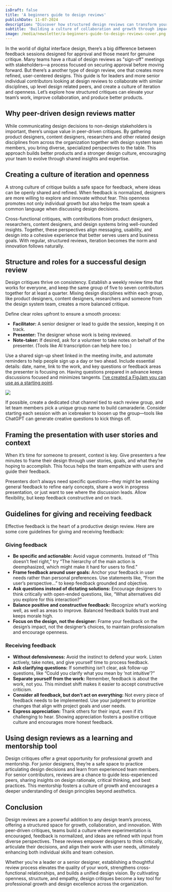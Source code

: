 ```yaml
---
isDraft: false
title: 'A beginners guide to design reviews'
publishDate: 11-07-2024
description: "Discover how structured design reviews can transform your team's creative process. This guide explores the benefits of peer-driven critiques, from fostering collaboration to improving design quality, creating a culture of growth and innovation within your organization."
subtitle: 'Building a culture of collaboration and growth through impactful design reviews.'
image: /media/newsletter/a-beginners-guide-to-design-reviews-cover.png
---
```


In the world of digital interface design, there’s a big difference between feedback sessions designed for approval and those meant for genuine critique. Many teams have a ritual of design reviews as "sign-off" meetings with stakeholders—a process focused on securing approval before moving forward. But there’s a another type of design review, one that creates more refined, user-centered designs. This guide is for leaders and more senior individual contributors looking at design reviews to collaborate with similar disciplines, up level design related peers, and create a culture of iteration and openness. Let’s explore how structured critiques can elevate your team’s work, improve collaboration, and produce better products.

## Why peer-driven design reviews matter

While communicating design decisions to non-design stakeholders is important, there’s unique value in peer-driven critiques. By gathering product designers, content designers, researchers and other related design disciplines from across the organization together with design system team members, you bring diverse, specialized perspectives to the table. This approach builds better products and a stronger design culture, encouraging your team to evolve through shared insights and expertise.

## Creating a culture of iteration and openness

A strong culture of critique builds a safe space for feedback, where ideas can be openly shared and refined. When feedback is normalized, designers are more willing to explore and innovate without fear. This openness promotes not only individual growth but also helps the team speak a common language when discussing design decisions.

Cross-functional critiques, with contributions from product designers, researchers, content designers, and design systems bring well-rounded insights. Together, these perspectives align messaging, usability, and design into a cohesive experience that better serves users and business goals. With regular, structured reviews, iteration becomes the norm and innovation follows naturally.

## Structure and roles for a successful design review

Design critiques thrive on consistency. Establish a weekly review time that works for everyone, and keep the same group of five to seven contributors together for at least a quarter. Mixing design disciplines within each group, like product designers, content designers, researchers and someone from the design system team, creates a more balanced critique.

Define clear roles upfront to ensure a smooth process:

- **Facilitator:** A senior designer or lead to guide the session, keeping it on track.
- **Presenter:** The designer whose work is being reviewed.
- **Note-taker:** If desired, ask for a volunteer to take notes on behalf of the presenter. (Tools like AI transcription can help here too.)

Use a shared sign-up sheet linked in the meeting invite, and automate reminders to help people sign up a day or two ahead. Include essential details: date, name, link to the work, and key questions or feedback areas the presenter is focusing on. Having questions prepared in advance keeps discussions focused and minimizes tangents. [I’ve created a FigJam you can use as a starting point](https://www.figma.com/board/xQGK2mNI6iPP1BoBMhfvjD/Design-reviews-template/duplicate).

<img src="/media/newsletter/design-review-figma-figjam-template-screenshot.png">

If possible, create a dedicated chat channel tied to each review group, and let team members pick a unique group name to build camaraderie. Consider starting each session with an icebreaker to loosen up the group—tools like ChatGPT can generate creative questions to kick things off.

## Framing the presentation with user stories and context

When it’s time for someone to present, context is key. Give presenters a few minutes to frame their design through user stories, goals, and what they’re hoping to accomplish. This focus helps the team empathize with users and guide their feedback.

Presenters don’t always need specific questions—they might be seeking general feedback to refine early concepts, share a work in progress presentation, or just want to see where the discussion leads. Allow flexibility, but keep feedback constructive and on track.

## Guidelines for giving and receiving feedback

Effective feedback is the heart of a productive design review. Here are some core guidelines for giving and receiving feedback:

### Giving feedback

- **Be specific and actionable:** Avoid vague comments. Instead of “This doesn’t feel right,” try “The hierarchy of the main action is deemphasized, which might make it hard for users to find.”
- **Frame feedback around user goals:** Anchor your feedback in user needs rather than personal preferences. Use statements like, “From the user’s perspective…” to keep feedback grounded and objective.
- **Ask questions instead of dictating solutions:** Encourage designers to think critically with open-ended questions, like, “What alternatives did you explore for this interaction?”
- **Balance positive and constructive feedback:** Recognize what’s working well, as well as areas to improve. Balanced feedback builds trust and keeps morale high.
- **Focus on the design, not the designer:** Frame your feedback on the design’s impact, not the designer’s choices, to maintain professionalism and encourage openness.

### Receiving feedback

- **Without defensiveness:** Avoid the instinct to defend your work. Listen actively, take notes, and give yourself time to process feedback.
- **Ask clarifying questions:** If something isn’t clear, ask follow-up questions, like “Could you clarify what you mean by ‘not intuitive’?”
- **Separate yourself from the work:** Remember, feedback is about the work, not you. This mindset shift makes it easier to accept constructive criticism.
- **Consider all feedback, but don’t act on everything:** Not every piece of feedback needs to be implemented. Use your judgment to prioritize changes that align with project goals and user needs.
- **Express appreciation:** Thank others for their input, even if it’s challenging to hear. Showing appreciation fosters a positive critique culture and encourages more honest feedback.

## Using design reviews as a learning and mentorship tool

Design critiques offer a great opportunity for professional growth and mentorship. For junior designers, they’re a safe space to practice articulating design decisions and learn from experienced team members. For senior contributors, reviews are a chance to guide less-experienced peers, sharing insights on design rationale, critical thinking, and best practices. This mentorship fosters a culture of growth and encourages a deeper understanding of design principles beyond aesthetics.

## Conclusion

Design reviews are a powerful addition to any design team’s process, offering a structured space for growth, collaboration, and innovation. With peer-driven critiques, teams build a culture where experimentation is encouraged, feedback is normalized, and ideas are refined with input from diverse perspectives. These reviews empower designers to think critically, articulate their decisions, and align their work with user needs, ultimately enhancing both individual skills and team cohesion.

Whether you’re a leader or a senior designer, establishing a thoughtful review process elevates the quality of your work, strengthens cross-functional relationships, and builds a unified design vision. By cultivating openness, structure, and empathy, design critiques become a key tool for professional growth and design excellence across the organization.
